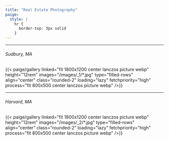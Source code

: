 ```yaml
---
title: "Real Estate Photography"
paige:
  style: |
    hr {
      border-top: 3px solid
    }
---
```


***

###### Sudbury, MA

{{< paige/gallery 
	linked="fit 1800x1200 center lanczos picture webp"
	height="12rem"
	images="/images/_1/*.jpg"
	type="filled-rows"
	align="center"
	class="rounded-2"
	loading="lazy"
	fetchpriority="high" 
	process="fit 800x500 center lanczos picture webp" />}}

------

###### Harvard, MA

{{< paige/gallery 
	linked="fit 1800x1200 center lanczos picture webp"
	height="12rem"
	images="/images/_2/*.jpg"
	type="filled-rows"
	align="center"
	class="rounded-2"
	loading="lazy"
	fetchpriority="high"
	process="fit 800x500 center lanczos picture webp" />}}
